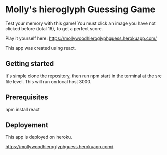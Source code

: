 <h1> Molly's hieroglyph Guessing Game </h1>
  
  <p>Test your memory with this game! You must click an image you have not clicked before (total 16), to get a perfect score. 
  
Play it yourself here: https://mollywoodhieroglyphguess.herokuapp.com/</p>

This app was created using react. 

<h2> Getting started </h2>

It's simple clone the repository, then run npm start in the terminal at the src file level. This will run on local host 3000. 

<h2> Prerequisites </h2>

npm install react


<h2> Deployement </h2>

This app is deployed on heroku. 

https://mollywoodhieroglyphguess.herokuapp.com/



